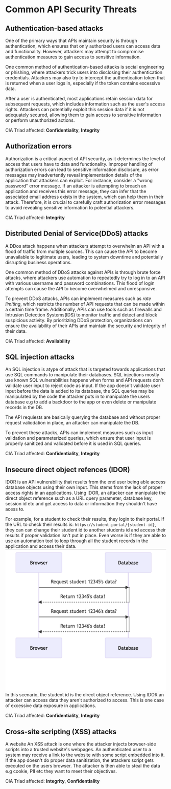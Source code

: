 # Common API Security Threats

## Authentication-based attacks

One of the primary ways that APIs maintain security is through authentication, which ensures that only authorized users can access data and functionality. However, attackers may attempt to compromise authentication measures to gain access to sensitive information.

One common method of authentication-based attacks is social engineering or phishing, where attackers trick users into disclosing their authentication credentials. Attackers may also try to intercept the authentication token that is returned when a user logs in, especially if the token contains excessive data.

After a user is authenticated, most applications retain session data for subsequent requests, which includes information such as the user's access rights. Attackers can potentially exploit this session data if it is not adequately secured, allowing them to gain access to sensitive information or perform unauthorized actions.

CIA Triad affected: **Confidentiality**, **Integrity**

## Authorization errors

Authorization is a critical aspect of API security, as it determines the level of access that users have to data and functionality. Improper handling of authorization errors can lead to sensitive information disclosure, as error messages may inadvertently reveal implementation details of the application that attackers can exploit. For instance, consider a "wrong password" error message. If an attacker is attempting to breach an application and receives this error message, they can infer that the associated email address exists in the system, which can help them in their attack. Therefore, it is crucial to carefully craft authorization error messages to avoid revealing sensitive information to potential attackers.

CIA Triad affected: **Integrity**

## Distributed Denial of Service(DDoS) attacks

A DDos attack happens when attackers attempt to overwhelm an API with a flood of traffic from multiple sources. This can cause the API to become unavailable to legitimate users, leading to system downtime and potentially disrupting business operations.

One common method of DDoS attacks against APIs is through brute force attacks, where attackers use automation to repeatedly try to log in to an API with various username and password combinations. This flood of login attempts can cause the API to become overwhelmed and unresponsive.

To prevent DDoS attacks, APIs can implement measures such as *rate limiting*, which restricts the number of API requests that can be made within a certain time frame. Additionally, APIs can use tools such as firewalls and Intrusion Detection Systems(IDS) to monitor traffic and detect and block suspicious activity. By prioritizing DDoS protection, organizations can ensure the availability of their APIs and maintain the security and integrity of their data.

CIA Triad affected: **Availability**

## SQL injection attacks

An SQL injection is atype of attack that is targeted towards applications that use SQL commands to manipulate their databases. SQL injections mostly use known SQL vulnerabilities happens when forms and API requests don't validate user input to reject code as input. If the app doesn't validate user input before the data is added to its database, the SQL queries may be manipulated by the code the attacker puts in to manipulate the users database e.g to add a backdoor to the app or even delete or manipulate records in the DB.

The API requiests are basically querying the database and without proper request valiodation in place, an attacker can manipulate the DB.

To prevent these attacks, APIs can implement measures such as input validation and parameterized queries, which ensure that user input is properly sanitized and validated before it is used in SQL queries.

CIA Triad affected: **Confidentiality**, **Integrity**

## Insecure direct object refences (IDOR)

IDOR is an API vulnerability that results from the end user being able access database objects using their own input. This stems from the lack of proper access rights in an applications. Using IDOR, an attacker can manipulate the direct object reference such as a URL query parameter, database key, session id etc and get access to data or information they shouldn't have acess to.

For example, for a student to check their results, they login to their portal. If the URL to check their results is: `https://student-portal/{student-id}`, they can can change their student id to another students id and access their results if proper validation isn't put in place. Even worse is if they are able to use an automation tool to loop through all the student records in the application and access their data.
![IDOR illustration](../IDOR.png)
In this scenario, the student id is the direct object reference. Using IDOR an attacker can access data they aren't authorized to access. This is one case of excessive data exposure in applications.

CIA Triad affected: **Confidentiality**, **Integrity**

## Cross-site scripting (XSS) attacks

A website An XSS attack is one where the attacker injects browser-side scripts into a trusted website's webpages. An authenticated user to a system may receive a link to the website with some script embedded into it. If the app doesn't do proper data sanitization, the attackers script gets executed on the users browser. The attacker is then able to steal the data e.g cookie, PII etc they want to meet their objectives.

CIA Triad affected: **Integrity**, **Confidentiality**
